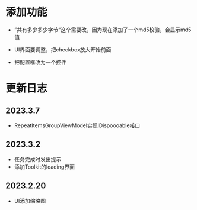 # 添加功能

* ”共有多少多少字节“这个需要改，因为现在添加了一个md5校验，会显示md5值

* UI界面要调整，把checkbox放大开始前面

* 把配置框改为一个控件

# 更新日志

## 2023.3.7

* RepeatItemsGroupViewModel实现IDispoooable接口

## 2023.3.2

* 任务完成时发出提示
* 添加Toolkit的loading界面

## 2023.2.20

* UI添加缩略图


